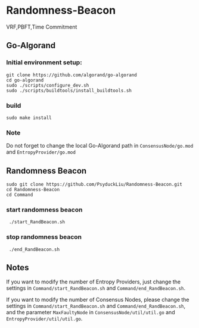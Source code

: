 # Randomness-Beacon
VRF,PBFT,Time Commitment

## Go-Algorand
### Initial environment setup:

```
git clone https://github.com/algorand/go-algorand
cd go-algorand
sudo ./scripts/configure_dev.sh
sudo ./scripts/buildtools/install_buildtools.sh
```

### build

```
sudo make install
```

### Note
Do not forget to change the local Go-Algorand path in `ConsensusNode/go.mod` and `EntropyProvider/go.mod`

## Randomness Beacon
```
sudo git clone https://github.com/PsyduckLiu/Randomness-Beacon.git
cd Randomness-Beacon
cd Command
```

### start randomness beacon
```
 ./start_RandBeacon.sh
```
### stop randomness beacon
```
 ./end_RandBeacon.sh
```

## Notes

If you want to modify the number of Entropy Providers, just change the settings in `Command/start_RandBeacon.sh` and `Command/end_RandBeacon.sh`.

If you want to modify the number of Consensus Nodes, please change the settings in `Command/start_RandBeacon.sh` and `Command/end_RandBeacon.sh`, and the parameter `MaxFaultyNode` in `ConsensusNode/util/util.go` and `EntropyProvider/util/util.go`.